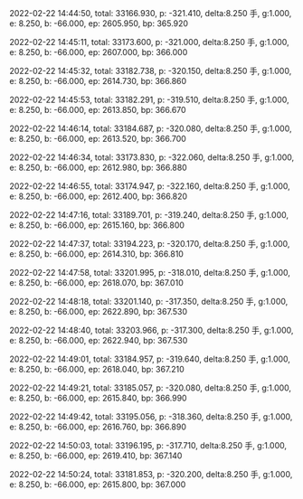 2022-02-22 14:44:50, total: 33166.930, p: -321.410, delta:8.250 手, g:1.000, e: 8.250, b: -66.000, ep: 2605.950, bp: 365.920

2022-02-22 14:45:11, total: 33173.600, p: -321.000, delta:8.250 手, g:1.000, e: 8.250, b: -66.000, ep: 2607.000, bp: 366.000

2022-02-22 14:45:32, total: 33182.738, p: -320.150, delta:8.250 手, g:1.000, e: 8.250, b: -66.000, ep: 2614.730, bp: 366.860

2022-02-22 14:45:53, total: 33182.291, p: -319.510, delta:8.250 手, g:1.000, e: 8.250, b: -66.000, ep: 2613.850, bp: 366.670

2022-02-22 14:46:14, total: 33184.687, p: -320.080, delta:8.250 手, g:1.000, e: 8.250, b: -66.000, ep: 2613.520, bp: 366.700

2022-02-22 14:46:34, total: 33173.830, p: -322.060, delta:8.250 手, g:1.000, e: 8.250, b: -66.000, ep: 2612.980, bp: 366.880

2022-02-22 14:46:55, total: 33174.947, p: -322.160, delta:8.250 手, g:1.000, e: 8.250, b: -66.000, ep: 2612.400, bp: 366.820

2022-02-22 14:47:16, total: 33189.701, p: -319.240, delta:8.250 手, g:1.000, e: 8.250, b: -66.000, ep: 2615.160, bp: 366.800

2022-02-22 14:47:37, total: 33194.223, p: -320.170, delta:8.250 手, g:1.000, e: 8.250, b: -66.000, ep: 2614.310, bp: 366.810

2022-02-22 14:47:58, total: 33201.995, p: -318.010, delta:8.250 手, g:1.000, e: 8.250, b: -66.000, ep: 2618.070, bp: 367.010

2022-02-22 14:48:18, total: 33201.140, p: -317.350, delta:8.250 手, g:1.000, e: 8.250, b: -66.000, ep: 2622.890, bp: 367.530

2022-02-22 14:48:40, total: 33203.966, p: -317.300, delta:8.250 手, g:1.000, e: 8.250, b: -66.000, ep: 2622.940, bp: 367.530

2022-02-22 14:49:01, total: 33184.957, p: -319.640, delta:8.250 手, g:1.000, e: 8.250, b: -66.000, ep: 2618.040, bp: 367.210

2022-02-22 14:49:21, total: 33185.057, p: -320.080, delta:8.250 手, g:1.000, e: 8.250, b: -66.000, ep: 2615.840, bp: 366.990

2022-02-22 14:49:42, total: 33195.056, p: -318.360, delta:8.250 手, g:1.000, e: 8.250, b: -66.000, ep: 2616.760, bp: 366.890

2022-02-22 14:50:03, total: 33196.195, p: -317.710, delta:8.250 手, g:1.000, e: 8.250, b: -66.000, ep: 2619.410, bp: 367.140

2022-02-22 14:50:24, total: 33181.853, p: -320.200, delta:8.250 手, g:1.000, e: 8.250, b: -66.000, ep: 2615.800, bp: 367.000
